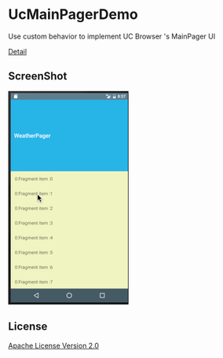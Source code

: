 # UcMainPagerDemo

Use custom behavior to implement UC Browser 's MainPager UI

[Detail](http://www.jianshu.com/p/f7989a2a3ec2)

## ScreenShot

![CUSTOM BEHAVIOR](https://raw.githubusercontent.com/BCsl/GoogleWidget/master/distribution/NestedScroll2.gif)

## License

[Apache License Version 2.0](http://apache.org/licenses/LICENSE-2.0.txt)

